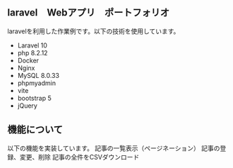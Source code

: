 ## laravel　Webアプリ　ポートフォリオ
laravelを利用した作業例です。以下の技術を使用しています。

- Laravel 10
- php 8.2.12
- Docker
- Nginx
- MySQL 8.0.33
- phpmyadmin
- vite
- bootstrap 5
- jQuery


## 機能について
以下の機能を実装しています。
記事の一覧表示（ページネーション）
記事の登録、変更、削除
記事の全件をCSVダウンロード